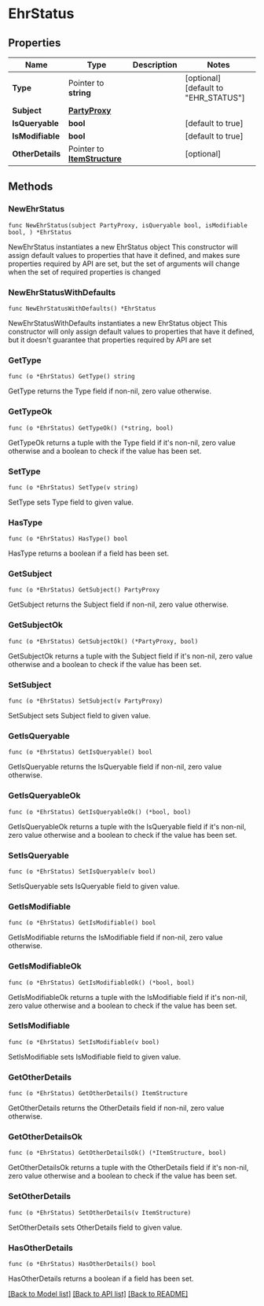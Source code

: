 # EhrStatus

## Properties

Name | Type | Description | Notes
------------ | ------------- | ------------- | -------------
**Type** | Pointer to **string** |  | [optional] [default to "EHR_STATUS"]
**Subject** | [**PartyProxy**](PartyProxy.md) |  | 
**IsQueryable** | **bool** |  | [default to true]
**IsModifiable** | **bool** |  | [default to true]
**OtherDetails** | Pointer to [**ItemStructure**](ItemStructure.md) |  | [optional] 

## Methods

### NewEhrStatus

`func NewEhrStatus(subject PartyProxy, isQueryable bool, isModifiable bool, ) *EhrStatus`

NewEhrStatus instantiates a new EhrStatus object
This constructor will assign default values to properties that have it defined,
and makes sure properties required by API are set, but the set of arguments
will change when the set of required properties is changed

### NewEhrStatusWithDefaults

`func NewEhrStatusWithDefaults() *EhrStatus`

NewEhrStatusWithDefaults instantiates a new EhrStatus object
This constructor will only assign default values to properties that have it defined,
but it doesn't guarantee that properties required by API are set

### GetType

`func (o *EhrStatus) GetType() string`

GetType returns the Type field if non-nil, zero value otherwise.

### GetTypeOk

`func (o *EhrStatus) GetTypeOk() (*string, bool)`

GetTypeOk returns a tuple with the Type field if it's non-nil, zero value otherwise
and a boolean to check if the value has been set.

### SetType

`func (o *EhrStatus) SetType(v string)`

SetType sets Type field to given value.

### HasType

`func (o *EhrStatus) HasType() bool`

HasType returns a boolean if a field has been set.

### GetSubject

`func (o *EhrStatus) GetSubject() PartyProxy`

GetSubject returns the Subject field if non-nil, zero value otherwise.

### GetSubjectOk

`func (o *EhrStatus) GetSubjectOk() (*PartyProxy, bool)`

GetSubjectOk returns a tuple with the Subject field if it's non-nil, zero value otherwise
and a boolean to check if the value has been set.

### SetSubject

`func (o *EhrStatus) SetSubject(v PartyProxy)`

SetSubject sets Subject field to given value.


### GetIsQueryable

`func (o *EhrStatus) GetIsQueryable() bool`

GetIsQueryable returns the IsQueryable field if non-nil, zero value otherwise.

### GetIsQueryableOk

`func (o *EhrStatus) GetIsQueryableOk() (*bool, bool)`

GetIsQueryableOk returns a tuple with the IsQueryable field if it's non-nil, zero value otherwise
and a boolean to check if the value has been set.

### SetIsQueryable

`func (o *EhrStatus) SetIsQueryable(v bool)`

SetIsQueryable sets IsQueryable field to given value.


### GetIsModifiable

`func (o *EhrStatus) GetIsModifiable() bool`

GetIsModifiable returns the IsModifiable field if non-nil, zero value otherwise.

### GetIsModifiableOk

`func (o *EhrStatus) GetIsModifiableOk() (*bool, bool)`

GetIsModifiableOk returns a tuple with the IsModifiable field if it's non-nil, zero value otherwise
and a boolean to check if the value has been set.

### SetIsModifiable

`func (o *EhrStatus) SetIsModifiable(v bool)`

SetIsModifiable sets IsModifiable field to given value.


### GetOtherDetails

`func (o *EhrStatus) GetOtherDetails() ItemStructure`

GetOtherDetails returns the OtherDetails field if non-nil, zero value otherwise.

### GetOtherDetailsOk

`func (o *EhrStatus) GetOtherDetailsOk() (*ItemStructure, bool)`

GetOtherDetailsOk returns a tuple with the OtherDetails field if it's non-nil, zero value otherwise
and a boolean to check if the value has been set.

### SetOtherDetails

`func (o *EhrStatus) SetOtherDetails(v ItemStructure)`

SetOtherDetails sets OtherDetails field to given value.

### HasOtherDetails

`func (o *EhrStatus) HasOtherDetails() bool`

HasOtherDetails returns a boolean if a field has been set.


[[Back to Model list]](../README.md#documentation-for-models) [[Back to API list]](../README.md#documentation-for-api-endpoints) [[Back to README]](../README.md)


